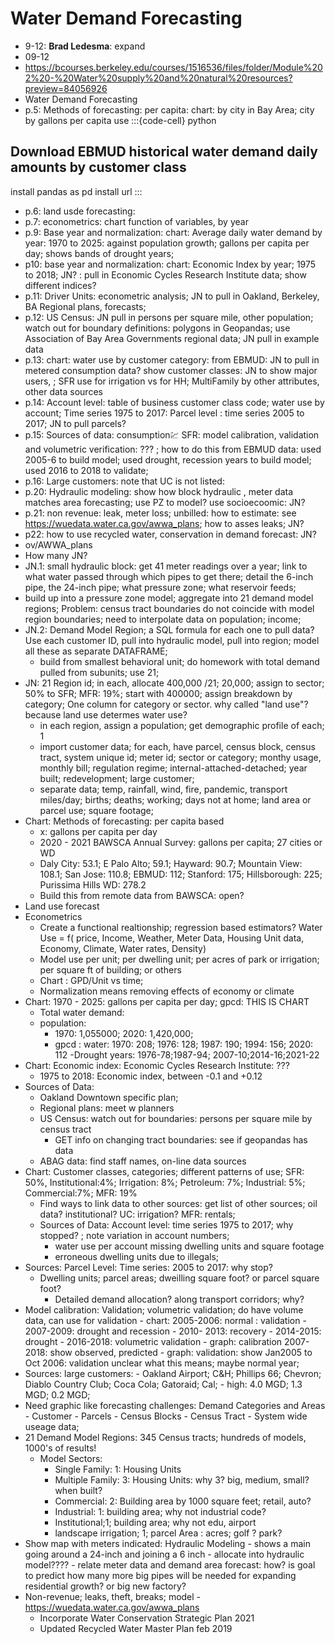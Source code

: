# Water Demand Forecasting
- 9-12: **Brad Ledesma**: expand
- 09-12
- https://bcourses.berkeley.edu/courses/1516536/files/folder/Module%202%20-%20Water%20supply%20and%20natural%20resources?preview=84056926
- Water Demand Forecasting
- p.5: Methods of forecasting: per capita: chart: by city in Bay Area; city by gallons per capita use
:::{code-cell} python
## Download EBMUD historical water demand daily amounts by customer class
install pandas as pd
install url
:::
- p.6: land usde forecasting: 
- p.7: econometrics: chart function of variables, by year
- p.9: Base year and normalization: chart: Average daily water demand by year: 1970 to 2025: against population growth; gallons per capita per day; shows bands of drought years; 
- p10: base year and normalization: chart: Economic Index by year; 1975 to 2018; JN? : pull in Economic Cycles Research Institute data; show different indices?
- p.11: Driver Units: econometric analysis; JN  to pull in Oakland, Berkeley, BA Regional plans, forecasts; 
- p.12: US Census: JN pull in persons per square mile, other population; watch out for boundary definitions: polygons in Geopandas; use Association of Bay Area Governments regional data; JN pull in example data
- p.13: chart: water use by customer category: from EBMUD: JN to pull in metered consumption data? show customer classes: JN to show major users, ; SFR use for irrigation vs for HH; MultiFamily by other attributes, other data sources
- p.14: Account level:  table of business customer class code; water use by account; Time series 1975 to 2017: Parcel level : time series 2005 to 2017; JN to pull parcels?
- p.15: Sources of data: consumption:chart: SFR: model calibration, validation and volumetric verification: ??? ; how to do this from EBMUD data: used 2005-6 to build model; used drought, recession years to build model; used 2016 to 2018 to validate;
- p.16: Large customers: note that UC is not listed: 
- p.20: Hydraulic modeling: show how block hydraulic , meter data matches area forecasting; use PZ to model? use socioecoomic: JN? 
- p.21: non revenue: leak, meter loss; unbilled: how to estimate: see https://wuedata.water.ca.gov/awwa_plans;   how to asses leaks; JN? 
- p22: how to use recycled water, conservation in demand forecast: JN?
- ov/AWWA_plans
- How many JN?
- JN.1: small hydraulic block: get 41 meter readings over a year; link to what water passed through which pipes to get there; detail the 6-inch pipe, the 24-inch pipe; what pressure zone; what reservoir feeds; 
- build up into a pressure zone model; aggregate into 21 demand model regions; Problem: census tract boundaries do not coincide with model region boundaries; need to interpolate data on population; income; 
- JN.2: Demand Model Region; a SQL formula for each one to pull data?  Use each customer ID, pull into hydraulic model, pull into region; model all these as separate DATAFRAME; 
  - build from smallest behavioral unit; do homework with total demand pulled from subunits; use 21; 
- JN: 21 Region id; in each, allocate 400,000 /21; 20,000; assign to sector; 50% to SFR; MFR: 19%; start with 400000; assign breakdown by category; One column for category or sector.  why called "land use"? because land use determes water use? 
  - in each region, assign a population; get demographic profile of each; 1
  - import customer data; for each, have parcel, census block, census tract, system unique id; meter id; sector  or category; monthy usage, monthly bill; regulation regime; internal-attached-detached; year built; redevelopment; large customer; 
  - separate data; temp, rainfall, wind, fire, pandemic, transport miles/day; births; deaths; working; days not at home; land area or parcel use; square footage; 
- Chart: Methods of forecasting: per capita based
  - x: gallons per capita per day
  - 2020 - 2021 BAWSCA Annual Survey: gallons per capita; 27 cities or WD
  - Daly City: 53.1; E Palo Alto; 59.1; Hayward: 90.7; Mountain View: 108.1; San Jose: 110.8; EBMUD: 112; Stanford: 175; Hillsborough: 225; Purissima Hills WD: 278.2
  - Build this from remote data from BAWSCA: open?
- Land use forecast
- Econometrics
  - Create a functional realtionship; regression based estimators? Water Use = f( price, Income, Weather, Meter Data, Housing Unit data, Economy, Climate, Water rates, Density)
  - Model use per unit; per dwelling unit; per acres of park or irrigation; per square ft of building; or others
  - Chart : GPD/Unit vs time;
  - Normalization means removing effects of economy or climate
- Chart: 1970 - 2025: gallons per capita per day; gpcd: THIS IS CHART
  - Total water demand: 
  - population: 
    - 1970: 1,055000; 2020: 1,420,000; 
    -  gpcd : water: 1970: 208; 1976: 128; 1987: 190; 1994: 156; 2020: 112
    -Drought years: 1976-78;1987-94; 2007-10;2014-16;2021-22
- Chart: Economic index: Economic Cycles Research Institute:  ???
  - 1975 to 2018: Economic index, between -0.1 and +0.12
- Sources of Data: 
  - Oakland Downtown specific plan;
  - Regional plans: meet w planners
  - US Census: watch out for boundaries: persons per square mile by census tract
    - GET info on changing tract boundaries: see if geopandas has data
  - ABAG data: find staff names, on-line data sources
- Chart: Customer classes, categories; different patterns of use; SFR: 50%, Institutional:4%; Irrigation: 8%; Petroleum: 7%; Industrial: 5%; Commercial:7%; MFR: 19%
  - Find ways to link data to other sources: get list of other sources; oil data? institutional? UC: irrigation? MFR: rentals; 
  - Sources of Data: Account level: time series 1975 to 2017; why stopped? ; note variation in account numbers;
    - water use per account missing dwelling units and square footage
    - erroneous dwelling units due to illegals; 
- Sources: Parcel Level: Time series: 2005 to 2017: why stop?
  - Dwelling units; parcel areas; dweilling square foot? or parcel square foot?
    - Detailed demand allocation? along transport corridors; why?
- Model calibration: Validation; volumetric validation;  do have volume data, can use for validation
		- chart: 2005-2006: normal : validation
		- 2007-2009: drought and recession
		- 2010- 2013: recovery
		- 2014-2015: drought
		- 2016-2018: volumetric validation
		- graph: calibration 2007-2018: show observed, predicted
		- graph: validation: show Jan2005 to Oct 2006: validation  unclear what this means; maybe normal year;
- Sources: large customers: 
		- Oakland Airport; C&H; Phillips 66; Chevron; Diablo Country Club; Coca Cola; Gatoraid; Cal; 
		- high: 4.0 MGD; 1.3 MGD; 0.2 MGD; 
- Need graphic like forecasting challenges: Demand Categories and Areas
		- Customer
		- Parcels
		- Census Blocks
		- Census Tract
		- System wide useage data; 
- 21 Demand Model Regions: 345 Census tracts;  hundreds of models, 1000's of results!
	- Model Sectors: 
		- Single Family: 1: Housing Units
		- Multiple Family: 3: Housing Units: why 3? big, medium, small? when built?
		- Commercial: 2: Building area by 1000 square feet; retail, auto?
		- Industrial: 1: building area; why not industrial code?
		- Institutional;1; building area; why not edu, airport
		- landscape irrigation; 1; parcel Area : acres; golf ? park? 
- Show map with meters indicated: Hydraulic Modeling
		- shows a main going around a 24-inch and joining a 6 inch
		- allocate into hydraulic model????
		- relate meter data and demand area forecast: how? is goal to predict how many more big pipes will be needed for expanding residential growth? or big new factory?
- Non-revenue; leaks, theft, breaks; model
		- https://wuedata.water.ca.gov/awwa_plans
	- Incorporate Water Conservation Strategic Plan 2021
	- Updated Recycled Water Master Plan feb 2019